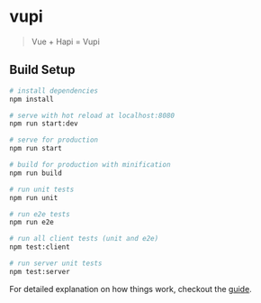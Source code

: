 # vupi

> Vue + Hapi = Vupi

## Build Setup

``` bash
# install dependencies
npm install

# serve with hot reload at localhost:8080
npm run start:dev

# serve for production
npm run start

# build for production with minification
npm run build

# run unit tests
npm run unit

# run e2e tests
npm run e2e

# run all client tests (unit and e2e)
npm test:client

# run server unit tests
npm test:server
```

For detailed explanation on how things work, checkout the [guide](https://gbruins.gitbooks.io/vupi-docs/content/).
